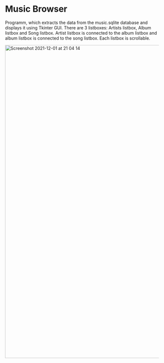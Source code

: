 <h1>Music Browser</h1>
<p>Programm, which extracts the data from the music.sqlite database and displays it using Tkinter GUI. There are 3 listboxes: Artists listbox, Album listbox and Song listbox. Artist listbox is connected to the album listbox and album listbox is connected to the song listbox. Each listbox is scrollable.</p>
<img width="1024" alt="Screenshot 2021-12-01 at 21 04 14" src="https://user-images.githubusercontent.com/95089786/144307241-009d38aa-df31-476d-9f47-64f4cfbbffdc.png">
